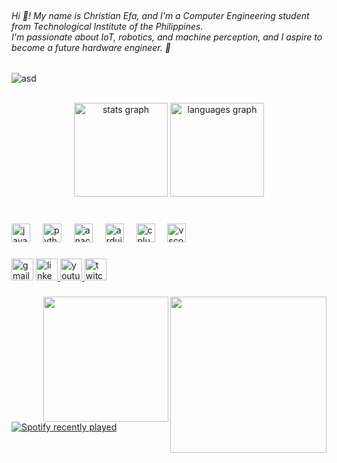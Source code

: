 <br clear="both">


<h6 align="left">Hi 👋! My name is Christian Efa, and I'm a Computer Engineering student from Technological Institute of the Philippines.<br>I'm passionate about IoT, robotics, and machine perception, and I aspire to become a future hardware engineer. 🚀</h6>

###

![asd](https://github.com/user-attachments/assets/f5a1a224-fb4e-43c5-a25c-7948bec12147)

<br clear="both">

<div align="center">
  <img src="https://github-readme-stats.vercel.app/api?username=Aceeesz&hide_title=false&hide_rank=false&show_icons=true&include_all_commits=true&count_private=true&disable_animations=false&theme=dracula&locale=en&hide_border=false" height="150" alt="stats graph"  />
  <img src="https://github-readme-stats.vercel.app/api/top-langs?username=Aceeesz&locale=en&hide_title=false&layout=compact&card_width=320&langs_count=5&theme=dracula&hide_border=false" height="150" alt="languages graph"  />
</div>

###

<br clear="both">

<div align="left">
  <img src="https://cdn.jsdelivr.net/gh/devicons/devicon/icons/javascript/javascript-original.svg" height="30" alt="javascript logo"  />
  <img width="12" />
  <img src="https://cdn.jsdelivr.net/gh/devicons/devicon/icons/python/python-original.svg" height="30" alt="python logo"  />
  <img width="12" />
  <img src="https://cdn.jsdelivr.net/gh/devicons/devicon/icons/anaconda/anaconda-original.svg" height="30" alt="anaconda logo"  />
  <img width="12" />
  <img src="https://cdn.jsdelivr.net/gh/devicons/devicon/icons/arduino/arduino-original.svg" height="30" alt="arduino logo"  />
  <img width="12" />
  <img src="https://cdn.jsdelivr.net/gh/devicons/devicon/icons/cplusplus/cplusplus-original.svg" height="30" alt="cplusplus logo"  />
  <img width="12" />
  <img src="https://cdn.jsdelivr.net/gh/devicons/devicon/icons/vscode/vscode-original.svg" height="30" alt="vscode logo"  />
</div>

###

<div align="left">
  <img src="https://img.shields.io/static/v1?message=Gmail:%20chrisedfa@gmail.com&logo=gmail&label=&color=D14836&logoColor=white&labelColor=D14836&style=for-the-badge" height="35" alt="gmail logo"  />
  <a href="https://www.linkedin.com/in/aceeesz/" target="_blank">
    <img src="https://img.shields.io/static/v1?message=LinkedIn&logo=linkedin&label=&color=0077B5&logoColor=white&labelColor=&style=for-the-badge" height="35" alt="linkedin logo"  />
  </a>
  <a href="https://www.youtube.com/@aceeesz" target="_blank">
    <img src="https://img.shields.io/static/v1?message=Youtube&logo=youtube&label=&color=FF0000&logoColor=white&labelColor=&style=for-the-badge" height="35" alt="youtube logo"  />
  </a>
  <a href="https://www.twitch.tv/aceeesz" target="_blank">
    <img src="https://img.shields.io/static/v1?message=Twitch&logo=twitch&label=&color=9146FF&logoColor=white&labelColor=&style=for-the-badge" height="35" alt="twitch logo"  />
  </a>
</div>

###

<img align="right" height="250" src="https://64.media.tumblr.com/132cc7632b84e4862060da22e3447e15/b5a078559b095136-61/s1280x1920/01e7bf511458ddc9bc8d15617fda505e88225a0c.jpg"  />

###

<img align="right" height="200" src="https://64.media.tumblr.com/7222c0fcc3e3c2a180e7d1f802a31974/8d245f8a21038f97-70/s400x600/d1f31362cfdb819fc10aa173c8841afa0ce588e3.gifv"  />

###

<div align="left">
  <a href="https://open.spotify.com/user/31a343uaw3j77yrawq7qqqx52q2i">
    <img src="https://spotify-recently-played-readme.vercel.app/api?user=31a343uaw3j77yrawq7qqqx52q2i&count=3" alt="Spotify recently played"  />
  </a>
</div>

###
